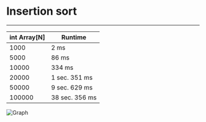 Insertion sort
==============
-----
|  int Array[N]  | Runtime       | 
|----------------|---------------|
| 1000           | 2 ms           |
| 5000           | 86 ms          |
| 10000          | 334 ms          |
| 20000          | 1 sec. 351 ms       |
| 50000          | 9 sec. 629 ms       |
| 100000         | 38 sec. 356 ms     |

![Graph](http://ipic.su/img/img7/fs/Snimok.1491243507.jpg)